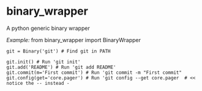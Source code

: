 # binary_wrapper

A python generic binary wrapper

*Example:*
    from binary_wrapper import BinaryWrapper

    git = Binary('git') # Find git in PATH

    git.init() # Run 'git init'
    git.add('README') # Run 'git add README'
    git.commit(m='First commit') # Run 'git commit -m "First commit"
    git.config(get='core.pager') # Run 'git config --get core.pager  # << notice the -- instead -

